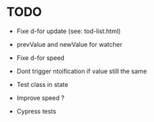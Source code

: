 # TODO

- Fixe d-for update (see: tod-list.html)
- prevValue and newValue for watcher

- Fixe d-for speed

- Dont trigger ntoification if value still the same
- Test class in state
- Improve speed ?

- Cypress tests
